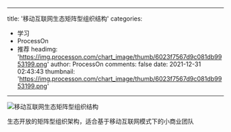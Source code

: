 
---
title: '移动互联网生态矩阵型组织结构'
categories: 
 - 学习
 - ProcessOn
 - 推荐
headimg: 'https://img.processon.com/chart_image/thumb/6023f7567d9c081db9953199.png'
author: ProcessOn
comments: false
date: 2021-12-31 02:43:43
thumbnail: 'https://img.processon.com/chart_image/thumb/6023f7567d9c081db9953199.png'
---

<div>   
<img class="thumb" alt="移动互联网生态矩阵型组织结构" src="https://img.processon.com/chart_image/thumb/6023f7567d9c081db9953199.png" referrerpolicy="no-referrer">
<p>生态开放的矩阵型组织架构，适合基于移动互联网模式下的小商业团队</p>  
</div>
            